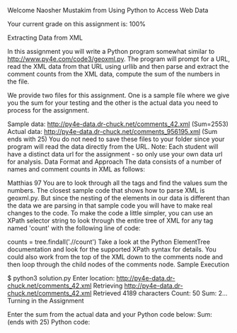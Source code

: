 Welcome Naosher Mustakim from Using Python to Access Web Data

Your current grade on this assignment is: 100%

Extracting Data from XML

In this assignment you will write a Python program somewhat similar to http://www.py4e.com/code3/geoxml.py. The program will prompt for a URL, read the XML data from that URL using urllib and then parse and extract the comment counts from the XML data, compute the sum of the numbers in the file.

We provide two files for this assignment. One is a sample file where we give you the sum for your testing and the other is the actual data you need to process for the assignment.

Sample data: http://py4e-data.dr-chuck.net/comments_42.xml (Sum=2553)
Actual data: http://py4e-data.dr-chuck.net/comments_956195.xml (Sum ends with 25)
You do not need to save these files to your folder since your program will read the data directly from the URL. Note: Each student will have a distinct data url for the assignment - so only use your own data url for analysis.
Data Format and Approach
The data consists of a number of names and comment counts in XML as follows:

<comment>
  <name>Matthias</name>
  <count>97</count>
</comment>
You are to look through all the <comment> tags and find the <count> values sum the numbers. The closest sample code that shows how to parse XML is geoxml.py. But since the nesting of the elements in our data is different than the data we are parsing in that sample code you will have to make real changes to the code.
To make the code a little simpler, you can use an XPath selector string to look through the entire tree of XML for any tag named 'count' with the following line of code:

counts = tree.findall('.//count')
Take a look at the Python ElementTree documentation and look for the supported XPath syntax for details. You could also work from the top of the XML down to the comments node and then loop through the child nodes of the comments node.
Sample Execution

$ python3 solution.py
Enter location: http://py4e-data.dr-chuck.net/comments_42.xml
Retrieving http://py4e-data.dr-chuck.net/comments_42.xml
Retrieved 4189 characters
Count: 50
Sum: 2...
Turning in the Assignment

Enter the sum from the actual data and your Python code below:
Sum: 
 (ends with 25) 
Python code:
